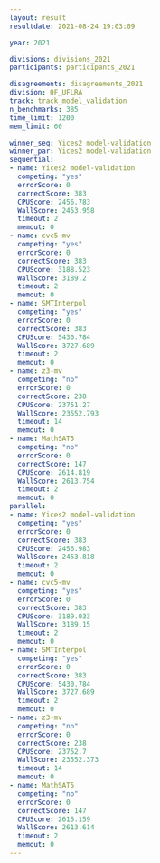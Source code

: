 ```yaml
---
layout: result
resultdate: 2021-08-24 19:03:09

year: 2021

divisions: divisions_2021
participants: participants_2021

disagreements: disagreements_2021
division: QF_UFLRA
track: track_model_validation
n_benchmarks: 385
time_limit: 1200
mem_limit: 60

winner_seq: Yices2 model-validation
winner_par: Yices2 model-validation
sequential:
- name: Yices2 model-validation
  competing: "yes"
  errorScore: 0
  correctScore: 383
  CPUScore: 2456.783
  WallScore: 2453.958
  timeout: 2
  memout: 0
- name: cvc5-mv
  competing: "yes"
  errorScore: 0
  correctScore: 383
  CPUScore: 3188.523
  WallScore: 3189.2
  timeout: 2
  memout: 0
- name: SMTInterpol
  competing: "yes"
  errorScore: 0
  correctScore: 383
  CPUScore: 5430.784
  WallScore: 3727.689
  timeout: 2
  memout: 0
- name: z3-mv
  competing: "no"
  errorScore: 0
  correctScore: 238
  CPUScore: 23751.27
  WallScore: 23552.793
  timeout: 14
  memout: 0
- name: MathSAT5
  competing: "no"
  errorScore: 0
  correctScore: 147
  CPUScore: 2614.819
  WallScore: 2613.754
  timeout: 2
  memout: 0
parallel:
- name: Yices2 model-validation
  competing: "yes"
  errorScore: 0
  correctScore: 383
  CPUScore: 2456.983
  WallScore: 2453.818
  timeout: 2
  memout: 0
- name: cvc5-mv
  competing: "yes"
  errorScore: 0
  correctScore: 383
  CPUScore: 3189.033
  WallScore: 3189.15
  timeout: 2
  memout: 0
- name: SMTInterpol
  competing: "yes"
  errorScore: 0
  correctScore: 383
  CPUScore: 5430.784
  WallScore: 3727.689
  timeout: 2
  memout: 0
- name: z3-mv
  competing: "no"
  errorScore: 0
  correctScore: 238
  CPUScore: 23752.7
  WallScore: 23552.373
  timeout: 14
  memout: 0
- name: MathSAT5
  competing: "no"
  errorScore: 0
  correctScore: 147
  CPUScore: 2615.159
  WallScore: 2613.614
  timeout: 2
  memout: 0
---
```

